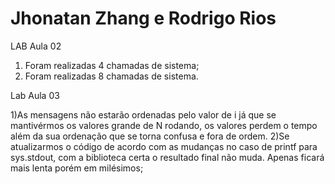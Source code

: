 # Jhonatan Zhang e Rodrigo Rios


LAB Aula 02
1) Foram realizadas 4 chamadas de sistema;
2) Foram realizadas 8 chamadas de sistema.

Lab Aula 03

1)As mensagens não estarão ordenadas pelo valor de i já que se mantivérmos os valores grande de N rodando, os valores perdem o tempo além da sua ordenação que se torna confusa e fora de ordem.
2)Se atualizarmos o código de acordo com as mudanças no caso de printf para sys.stdout, com a biblioteca certa o resultado final não muda. Apenas ficará mais lenta porém em milésimos;
